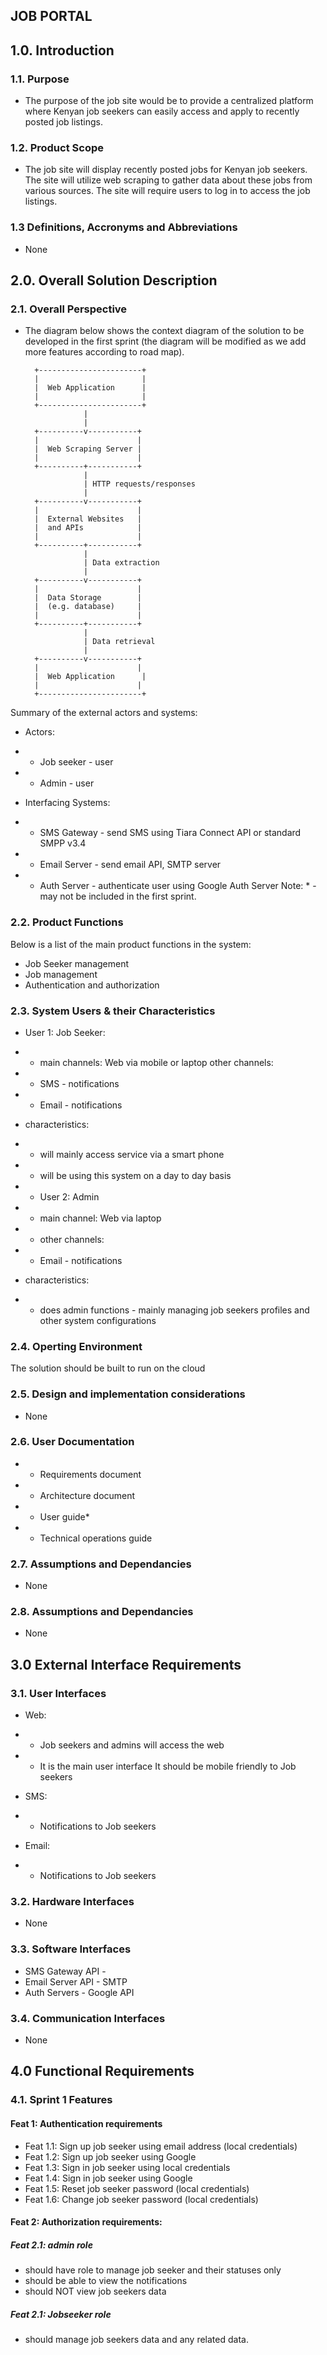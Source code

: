 ## JOB PORTAL
## 1.0. Introduction
### 1.1. Purpose
+ The purpose of the job site would be to provide a centralized platform where Kenyan job seekers can easily access and apply to recently posted job listings.

### 1.2. Product Scope
+ The job site will display recently posted jobs for Kenyan job seekers. The site will utilize web scraping to gather data about these jobs from various sources. The site will require users to log in to access the job listings.

### 1.3 Definitions, Accronyms and Abbreviations
+ None
## 2.0. Overall Solution Description
###  2.1. Overall Perspective
+ The diagram below shows the context diagram of the solution to be developed in the first sprint (the diagram will be modified as we add more features according to road map).

        +-----------------------+
        |                       |
        |  Web Application      |
        |                       |
        +-----------------------+
                   |
                   |
        +----------v-----------+
        |                      |
        |  Web Scraping Server |
        |                      |
        +----------+-----------+
                   |
                   | HTTP requests/responses
                   |
        +----------v-----------+
        |                      |
        |  External Websites   |
        |  and APIs            |
        |                      |
        +----------+-----------+
                   |
                   | Data extraction
                   |
        +----------v-----------+
        |                      |
        |  Data Storage        |
        |  (e.g. database)     |
        |                      |
        +----------+-----------+
                   |
                   | Data retrieval
                   |
        +----------v-----------+
        |                      |
        |  Web Application      |
        |                      |
        +-----------------------+

Summary of the external actors and systems:

+ Actors:

+ + Job seeker - user
+ + Admin - user

+ Interfacing Systems:

+ + SMS Gateway - send SMS using Tiara Connect API or standard SMPP v3.4
+ + Email Server - send email API, SMTP server
+ + Auth Server - authenticate user using Google Auth Server
Note: * - may not be included in the first sprint.

### 2.2. Product Functions
Below is a list of the main product functions in the system:

+ Job Seeker management
+ Job management
+ Authentication and authorization

### 2.3. System Users & their Characteristics
+ User 1: Job Seeker:

+ + main channels: Web via mobile or laptop
    other channels:
+ + SMS - notifications
+ + Email - notifications
+ characteristics:
+ + will mainly access service via a smart phone
+ + will be using this system on a day to day basis

+ + User 2: Admin

+ + main channel: Web via laptop
+ + other channels:
+ + Email - notifications
+ characteristics:
+ + does admin functions - mainly managing job seekers profiles and other system configurations
### 2.4. Operting Environment
The solution should be built to run on the cloud
### 2.5. Design and implementation considerations
+ None
### 2.6. User Documentation
+ + Requirements document
+ + Architecture document
+ + User guide*
+ + Technical operations guide
### 2.7. Assumptions and Dependancies
+ None
### 2.8. Assumptions and Dependancies
+ None
## 3.0 External Interface Requirements
### 3.1. User Interfaces
+ Web:

+ + Job seekers and admins will access the web
+ + It is the main user interface
It should be mobile friendly to Job seekers
+ SMS:

+ + Notifications to Job seekers
+ Email:

+ + Notifications to Job seekers
### 3.2. Hardware Interfaces
+ None
### 3.3. Software Interfaces
+ SMS Gateway API -
+ Email Server API - SMTP
+ Auth Servers - Google API
### 3.4. Communication Interfaces
+ None
## 4.0 Functional Requirements
### 4.1. Sprint 1 Features
#### Feat 1: Authentication requirements

+ Feat 1.1: Sign up job seeker using email address (local credentials)
+ Feat 1.2: Sign up job seeker using Google
+ Feat 1.3: Sign in job seeker using local credentials
+ Feat 1.4: Sign in job seeker using Google
+ Feat 1.5: Reset  job seeker password (local credentials)
+ Feat 1.6: Change job seeker password (local credentials)
#### Feat 2: Authorization requirements:

##### Feat 2.1: admin role
+ should have role to manage job seeker and their statuses only
+ should be able to view the notifications
+ should NOT view job seekers data
##### Feat 2.1: Jobseeker role
+ should manage job seekers data and any related data.